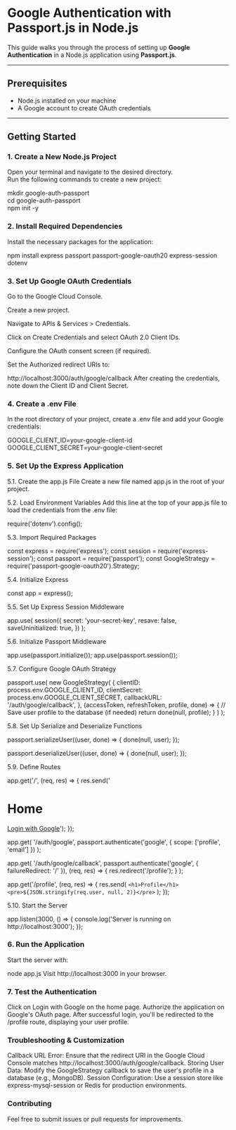 # Google Authentication with Passport.js in Node.js

This guide walks you through the process of setting up **Google Authentication** in a Node.js application using **Passport.js**.

---

## Prerequisites  
- Node.js installed on your machine  
- A Google account to create OAuth credentials  

---
## Getting Started  

### 1. Create a New Node.js Project  
Open your terminal and navigate to the desired directory.  
Run the following commands to create a new project:

mkdir google-auth-passport  
cd google-auth-passport  
npm init -y  
### 2. Install Required Dependencies
Install the necessary packages for the application:


npm install express passport passport-google-oauth20 express-session dotenv
### 3. Set Up Google OAuth Credentials
Go to the Google Cloud Console.

Create a new project.

Navigate to APIs & Services > Credentials.

Click on Create Credentials and select OAuth 2.0 Client IDs.

Configure the OAuth consent screen (if required).

Set the Authorized redirect URIs to:

http://localhost:3000/auth/google/callback
After creating the credentials, note down the Client ID and Client Secret.

### 4. Create a .env File
In the root directory of your project, create a .env file and add your Google credentials:


GOOGLE_CLIENT_ID=your-google-client-id  
GOOGLE_CLIENT_SECRET=your-google-client-secret  

### 5. Set Up the Express Application
5.1. Create the app.js File
Create a new file named app.js in the root of your project.

5.2. Load Environment Variables
Add this line at the top of your app.js file to load the credentials from the .env file:

require('dotenv').config();

5.3. Import Required Packages

const express = require('express');
const session = require('express-session');
const passport = require('passport');
const GoogleStrategy = require('passport-google-oauth20').Strategy;

5.4. Initialize Express

const app = express();

5.5. Set Up Express Session Middleware

app.use(
  session({
    secret: 'your-secret-key',
    resave: false,
    saveUninitialized: true,
  })
);

5.6. Initialize Passport Middleware

app.use(passport.initialize());
app.use(passport.session());

5.7. Configure Google OAuth Strategy

passport.use(
  new GoogleStrategy(
    {
      clientID: process.env.GOOGLE_CLIENT_ID,
      clientSecret: process.env.GOOGLE_CLIENT_SECRET,
      callbackURL: '/auth/google/callback',
    },
    (accessToken, refreshToken, profile, done) => {
      // Save user profile to the database (if needed)
      return done(null, profile);
    }
  )
);

5.8. Set Up Serialize and Deserialize Functions

passport.serializeUser((user, done) => {
  done(null, user);
});

passport.deserializeUser((user, done) => {
  done(null, user);
});

5.9. Define Routes

app.get('/', (req, res) => {
  res.send('<h1>Home</h1><a href="/auth/google">Login with Google</a>');
});

app.get(
  '/auth/google',
  passport.authenticate('google', { scope: ['profile', 'email'] })
);

app.get(
  '/auth/google/callback',
  passport.authenticate('google', { failureRedirect: '/' }),
  (req, res) => {
    res.redirect('/profile');
  }
);

app.get('/profile', (req, res) => {
  res.send(
    `<h1>Profile</h1><pre>${JSON.stringify(req.user, null, 2)}</pre>`
  );
});

5.10. Start the Server

app.listen(3000, () => {
  console.log('Server is running on http://localhost:3000');
});

### 6. Run the Application
Start the server with:

node app.js
Visit http://localhost:3000 in your browser.

### 7. Test the Authentication
Click on Login with Google on the home page.
Authorize the application on Google's OAuth page.
After successful login, you'll be redirected to the /profile route, displaying your user profile.

### Troubleshooting & Customization
Callback URL Error: Ensure that the redirect URI in the Google Cloud Console matches http://localhost:3000/auth/google/callback.
Storing User Data: Modify the GoogleStrategy callback to save the user's profile in a database (e.g., MongoDB).
Session Configuration: Use a session store like express-mysql-session or Redis for production environments.

### Contributing
Feel free to submit issues or pull requests for improvements.

